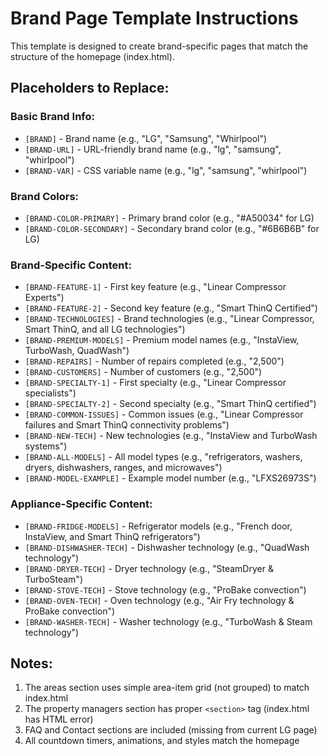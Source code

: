 # Brand Page Template Instructions

This template is designed to create brand-specific pages that match the structure of the homepage (index.html).

## Placeholders to Replace:

### Basic Brand Info:
- `[BRAND]` - Brand name (e.g., "LG", "Samsung", "Whirlpool")
- `[BRAND-URL]` - URL-friendly brand name (e.g., "lg", "samsung", "whirlpool")
- `[BRAND-VAR]` - CSS variable name (e.g., "lg", "samsung", "whirlpool")

### Brand Colors:
- `[BRAND-COLOR-PRIMARY]` - Primary brand color (e.g., "#A50034" for LG)
- `[BRAND-COLOR-SECONDARY]` - Secondary brand color (e.g., "#6B6B6B" for LG)

### Brand-Specific Content:
- `[BRAND-FEATURE-1]` - First key feature (e.g., "Linear Compressor Experts")
- `[BRAND-FEATURE-2]` - Second key feature (e.g., "Smart ThinQ Certified")
- `[BRAND-TECHNOLOGIES]` - Brand technologies (e.g., "Linear Compressor, Smart ThinQ, and all LG technologies")
- `[BRAND-PREMIUM-MODELS]` - Premium model names (e.g., "InstaView, TurboWash, QuadWash")
- `[BRAND-REPAIRS]` - Number of repairs completed (e.g., "2,500")
- `[BRAND-CUSTOMERS]` - Number of customers (e.g., "2,500")
- `[BRAND-SPECIALTY-1]` - First specialty (e.g., "Linear Compressor specialists")
- `[BRAND-SPECIALTY-2]` - Second specialty (e.g., "Smart ThinQ certified")
- `[BRAND-COMMON-ISSUES]` - Common issues (e.g., "Linear Compressor failures and Smart ThinQ connectivity problems")
- `[BRAND-NEW-TECH]` - New technologies (e.g., "InstaView and TurboWash systems")
- `[BRAND-ALL-MODELS]` - All model types (e.g., "refrigerators, washers, dryers, dishwashers, ranges, and microwaves")
- `[BRAND-MODEL-EXAMPLE]` - Example model number (e.g., "LFXS26973S")

### Appliance-Specific Content:
- `[BRAND-FRIDGE-MODELS]` - Refrigerator models (e.g., "French door, InstaView, and Smart ThinQ refrigerators")
- `[BRAND-DISHWASHER-TECH]` - Dishwasher technology (e.g., "QuadWash technology")
- `[BRAND-DRYER-TECH]` - Dryer technology (e.g., "SteamDryer & TurboSteam")
- `[BRAND-STOVE-TECH]` - Stove technology (e.g., "ProBake convection")
- `[BRAND-OVEN-TECH]` - Oven technology (e.g., "Air Fry technology & ProBake convection")
- `[BRAND-WASHER-TECH]` - Washer technology (e.g., "TurboWash & Steam technology")

## Notes:
1. The areas section uses simple area-item grid (not grouped) to match index.html
2. The property managers section has proper `<section>` tag (index.html has HTML error)
3. FAQ and Contact sections are included (missing from current LG page)
4. All countdown timers, animations, and styles match the homepage
